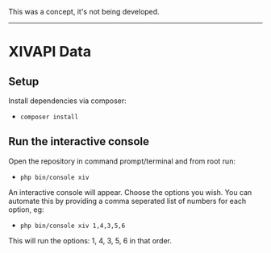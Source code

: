 This was a concept, it's not being developed.


----

# XIVAPI Data






## Setup

Install dependencies via composer:

- `composer install`


## Run the interactive console

Open the repository in command prompt/terminal and from root run:

- `php bin/console xiv`

An interactive console will appear. Choose the options you wish. You can automate this by providing a comma seperated list of numbers for each option, eg:

- `php bin/console xiv 1,4,3,5,6`

This will run the options: 1, 4, 3, 5, 6 in that order.


